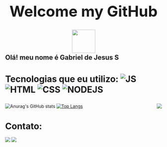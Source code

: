 

<h1 align="center" style="Font-size:xxx-large;">Welcome my GitHub<img style=" position:relative; top:30px;" src="https://giffiles.alphacoders.com/146/14693.gif" height="75"></h1>
<h2> Olá! meu nome é Gabriel de Jesus S</h2>

<h1 align="left">
  
  <strong>Tecnologias que eu utilizo:    ![JS](https://img.shields.io/badge/JavaScript-F7DF1E?style=for-the-badge&logo=javascript&logoColor=black) ![HTML](https://img.shields.io/badge/HTML5-E34F26?style=for-the-badge&logo=html5&logoColor=white)
![CSS](https://img.shields.io/badge/CSS3-1572B6?style=for-the-badge&logo=css3&logoColor=white)
![NODEJS](https://img.shields.io/badge/Node.js-43853D?style=for-the-badge&logo=node.js&logoColor=white)
</h1></Strong>

<img align="right" src="https://media.tenor.com/exuPwTTU-FwAAAAC/key-click-typing.gif"/> 
  
 

  ![Anurag's GitHub stats](https://github-readme-stats.vercel.app/api?username=Gjsouls&theme=highcontrast&show_icons=true)
[![Top Langs](https://github-readme-stats.vercel.app/api/top-langs/?username=Gjsouls&layout=compact&theme=highcontrast&show_icons=true)](https://github.com/anuraghazra/github-readme-stats)







<h1 ><strong>Contato:</Strong></h1>

<div >
<a target="blank" href="https://discord.com/channels/@meGJ%20DSF#1295"><img src="https://img.shields.io/badge/My_discord:_GJDSF%2321295_-7289DA?style=for-the-badge&logo=discord&logoColor=white"></a>
<a target="blank" href="https://steamcommunity.com/profiles/76561199252448844/home/"><img src="https://img.shields.io/badge/Steam: Gjsouls-000000?style=for-the-badge&logo=steam&logoColor=white"></a>
</div>

